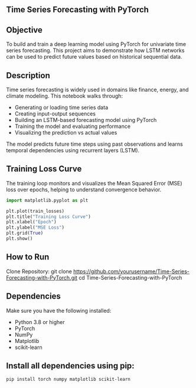 ## Time Series Forecasting with PyTorch

## Objective
To build and train a deep learning model using PyTorch for univariate time series forecasting. This project aims to demonstrate how LSTM networks can be used to predict future values based on historical sequential data.

## Description
Time series forecasting is widely used in domains like finance, energy, and climate modeling. This notebook walks through:
- Generating or loading time series data
- Creating input-output sequences
- Building an LSTM-based forecasting model using PyTorch
- Training the model and evaluating performance
- Visualizing the prediction vs actual values

The model predicts future time steps using past observations and learns temporal dependencies using recurrent layers (LSTM).

## Training Loss Curve

The training loop monitors and visualizes the Mean Squared Error (MSE) loss over epochs, helping to understand convergence behavior.

```python
import matplotlib.pyplot as plt

plt.plot(train_losses)
plt.title("Training Loss Curve")
plt.xlabel("Epoch")
plt.ylabel("MSE Loss")
plt.grid(True)
plt.show()

```

## How to Run
Clone Repository:
git clone https://github.com/yourusername/Time-Series-Forecasting-with-PyTorch.git
cd Time-Series-Forecasting-with-PyTorch

## Dependencies
Make sure you have the following installed:

- Python 3.8 or higher  
- PyTorch  
- NumPy  
- Matplotlib  
- scikit-learn  

## Install all dependencies using pip:
```bash
pip install torch numpy matplotlib scikit-learn

```

